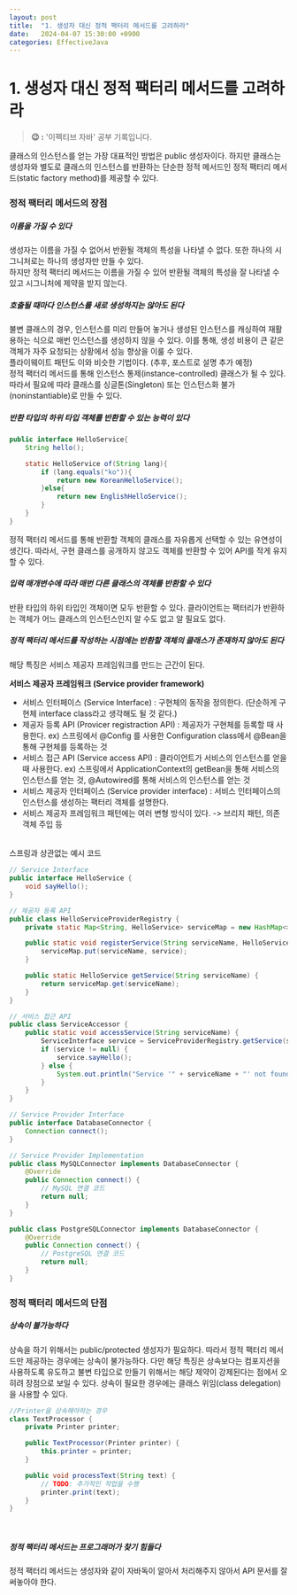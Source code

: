 ```yaml
---
layout: post
title:  "1. 생성자 대신 정적 팩터리 메서드를 고려하라"
date:   2024-04-07 15:30:00 +0900
categories: EffectiveJava
---
```


# 1. 생성자 대신 정적 팩터리 메서드를 고려하라

> **😉 :** '이펙티브 자바' 공부 기록입니다.

클래스의 인스턴스를 얻는 가장 대표적인 방법은 public 생성자이다. 하지만 클래스는 생성자와 별도로 클래스의 인스턴스를 반환하는 단순한 정적 메서드인 정적 팩터리 메서드(static factory method)를 제공할 수 있다.

<h3> 정적 팩터리 메서드의 장점 </h3>
<h5> 이름을 가질 수 있다 </h5>

생성자는 이름을 가질 수 없어서 반환될 객체의 특성을 나타낼 수 없다. 또한 하나의 시그니처로는 하나의 생성자만 만들 수 있다.  
하지만 정적 팩터리 메서드는 이름을 가질 수 있어 반환될 객체의 특성을 잘 나타낼 수 있고 시그니처에 제약을 받지 않는다.
<br>
<h5> 호출될 때마다 인스턴스를 새로 생성하지는 않아도 된다 </h5>

불변 클래스의 경우, 인스턴스를 미리 만들어 놓거나 생성된 인스턴스를 캐싱하여 재활용하는 식으로 매번 인스턴스를 생성하지 않을 수 있다. 이를 통해, 생성 비용이 큰 같은 객체가 자주 요청되는 상황에서 성능 향상을 이룰 수 있다.  
플라이웨이트 패턴도 이와 비슷한 기법이다. (추후, 포스트로 설명 추가 예정)<br>
정적 팩터리 메서드를 통해 인스턴스 통제(instance-controlled) 클래스가 될 수 있다.  
따라서 필요에 따라 클래스를 싱글톤(Singleton) 또는 인스턴스화 불가(noninstantiable)로 만들 수 있다.
<br>
<h5> 반환 타입의 하위 타입 객체를 반환할 수 있는 능력이 있다 </h5>

```java
public interface HelloService{
    String hello();

    static HelloService of(String lang){
        if (lang.equals("ko")){
            return new KoreanHelloService();
        }else{
            return new EnglishHelloService();
        }
    }
}
```

정적 팩터리 메서드를 통해 반환할 객체의 클래스를 자유롭게 선택할 수 있는 유연성이 생긴다. 따라서, 구현 클래스를 공개하지 않고도 객체를 반환할 수 있어 API를 작게 유지할 수 있다.
<br>
<h5> 입력 매개변수에 따라 매번 다른 클래스의 객체를 반환할 수 있다 </h5>
반환 타입의 하위 타입인 객체이면 모두 반환할 수 있다. 클라이언트는 팩터리가 반환하는 객체가 어느 클래스의 인스턴스인지 알 수도 없고 알 필요도 없다.
<br>
<h5> 정적 팩터리 메서드를 작성하는 시점에는 반환할 객체의 클래스가 존재하지 않아도 된다 </h5>

해당 특징은 서비스 제공자 프레임워크를 만드는 근간이 된다.
<br>

**서비스 제공자 프레임워크 (Service provider framework)**
- 서비스 인터페이스 (Service Interface)
: 구현체의 동작을 정의한다. (단순하게 구현체 interface class라고 생각해도 될 것 같다.)
- 제공자 등록 API (Provicer registraction API)
: 제공자가 구현체를 등록할 때 사용한다.
ex) 스프링에서 @Config 를 사용한 Configuration class에서 @Bean을 통해 구현체를 등록하는 것
- 서비스 접근 API (Service access API)
: 클라이언트가 서비스의 인스턴스를 얻을 때 사용한다.
ex) 스프링에서 ApplicationContext의 getBean을 통해 서비스의 인스턴스를 얻는 것, @Autowired를 통해 서비스의 인스턴스를 얻는 것
- 서비스 제공자 인터페이스 (Service provider interface)
: 서비스 인터페이스의 인스턴스를 생성하는 팩터리 객체를 설명한다.
- 서비스 제공자 프레임워크 패턴에는 여러 변형 방식이 있다.
-> 브리지 패턴, 의존 객체 주입 등
<h6></h6>
스프링과 상관없는 예시 코드<br>

```java
// Service Interface
public interface HelloService {
    void sayHello();
}

// 제공자 등록 API
public class HelloServiceProviderRegistry {
    private static Map<String, HelloService> serviceMap = new HashMap<>();

    public static void registerService(String serviceName, HelloService service) {
        serviceMap.put(serviceName, service);
    }

    public static HelloService getService(String serviceName) {
        return serviceMap.get(serviceName);
    }
}

// 서비스 접근 API
public class ServiceAccessor {
    public static void accessService(String serviceName) {
        ServiceInterface service = ServiceProviderRegistry.getService(serviceName);
        if (service != null) {
            service.sayHello();
        } else {
            System.out.println("Service '" + serviceName + "' not found.");
        }
    }
}

// Service Provider Interface
public interface DatabaseConnector {
    Connection connect();
}

// Service Provider Implementation
public class MySQLConnector implements DatabaseConnector {
    @Override
    public Connection connect() {
        // MySQL 연결 코드
        return null;
    }
}

public class PostgreSQLConnector implements DatabaseConnector {
    @Override
    public Connection connect() {
        // PostgreSQL 연결 코드
        return null;
    }
}
```

<h3> 정적 팩터리 메서드의 단점 </h3>
<h5> 상속이 불가능하다 </h5>
상속을 하기 위해서는 public/protected 생성자가 필요하다. 따라서 정적 팩터리 메서드만 제공하는 경우에는 상속이 불가능하다. 다만 해당 특징은 상속보다는 컴포지션을 사용하도록 유도하고 불변 타입으로 만들기 위해서는 해당 제약이 강제된다는 점에서 오히려 장점으로 보일 수 있다.  
상속이 필요한 경우에는 클래스 위임(class delegation)을 사용할 수 있다.

```java
//Printer을 상속해야하는 경우
class TextProcessor {
    private Printer printer;

    public TextProcessor(Printer printer) {
        this.printer = printer;
    }

    public void processText(String text) {
        // TODO: 추가적인 작업을 수행
        printer.print(text);
    }
}
```

<br>
<h5>정적 팩터리 메서드는 프로그래머가 찾기 힘들다</h5>
정적 팩터리 메서드는 생성자와 같이 자바독이 알아서 처리해주지 않아서 API 문서를 잘 써놓아야 한다.
